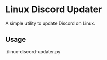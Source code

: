 # Linux Discord Updater

A simple utility to update Discord on Linux.

## Usage

./linux-discord-updater.py